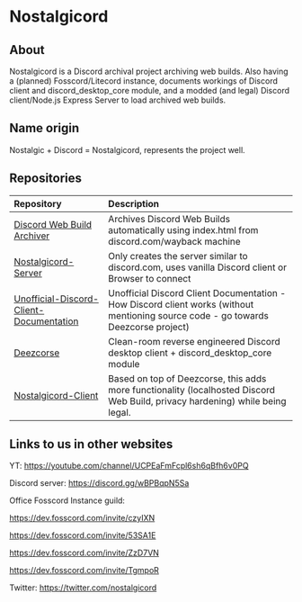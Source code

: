# Nostalgicord
## About
Nostalgicord is a Discord archival project archiving web builds. Also having a (planned) Fosscord/Litecord instance, documents workings of Discord client and discord_desktop_core module, and a modded (and legal) Discord client/Node.js Express Server to load archived web builds.

## Name origin
Nostalgic + Discord = Nostalgicord, represents the project well.

## Repositories
| Repository | Description |
| :--- | :--- |
| [Discord Web Build Archiver](https://github.com/Nostalgicord/Discord-Web-Build-Archiver) | Archives Discord Web Builds automatically using index.html from discord.com/wayback machine |
| [Nostalgicord-Server](https://github.com/Nostalgicord/Server-Standalone) | Only creates the server similar to discord.com, uses vanilla Discord client or Browser to connect |
| [Unofficial-Discord-Client-Documentation](https://github.com/Nostalgicord/Unofficial-Discord-Client-Documentation) | Unofficial Discord Client Documentation - How Discord client works (without mentioning source code - go towards Deezcorse project) |
| [Deezcorse](https://github.com/Nostalgicord/Deezcorse) | Clean-room reverse engineered Discord desktop client + discord_desktop_core module |
| [Nostalgicord-Client](https://github.com/Nostalgicord/Nostalgicord-Client) | Based on top of Deezcorse, this adds more functionality (localhosted Discord Web Build, privacy hardening) while being legal. |

## Links to us in other websites
YT: https://youtube.com/channel/UCPEaFmFcpl6sh6qBfh6v0PQ

Discord server: https://discord.gg/wBPBqpN5Sa

Office Fosscord Instance guild: 

https://dev.fosscord.com/invite/czyIXN 

https://dev.fosscord.com/invite/53SA1E

https://dev.fosscord.com/invite/ZzD7VN

https://dev.fosscord.com/invite/TgmpoR

Twitter: https://twitter.com/nostalgicord
